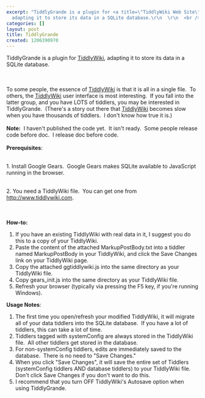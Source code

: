```yaml
---
excerpt: "TiddlyGrande is a plugin for <a title=\"TiddlyWiki Web Site\" href=\"http://www.tiddlywiki.com\">TiddlyWiki</a>,
  adapting it to store its data in a SQLite database.\r\n  \r\n  <br />\r\n  "
categories: []
layout: post
title: TiddlyGrande
created: 1206390970
---
```

TiddlyGrande is a plugin for <a title="TiddlyWiki Web Site" href="http://www.tiddlywiki.com">TiddlyWiki</a>, adapting it to store its data in a SQLite database.
  
  <br />
  <br />To some people, the essence of <a title="TiddlyWiki Web Site" href="http://www.tiddlywiki.com/">TiddlyWiki</a> is that it is all in a single file.&nbsp; To others, the  <a title="TiddlyWiki Web Site" href="http://www.tiddlywiki.com/">TiddlyWiki</a> user interface is most interesting.&nbsp; If you fall into the latter group, and you have LOTS of tiddlers, you may be interested in TiddlyGrande.&nbsp; (There's a story out there that  <a title="TiddlyWiki Web Site" href="http://www.tiddlywiki.com/">TiddlyWiki</a> becomes slow when you have thousands of tiddlers.&nbsp; I don't know how true it is.)
  
  <br />
  <br /><strong>Note:</strong>&nbsp; I haven't published the code yet.&nbsp; It isn't ready.&nbsp; Some people release code before doc.&nbsp; I release doc before code.
  
  <br />
  <br /><strong>Prerequisites</strong>:
  
  <br />1. Install Google Gears.&nbsp; Google Gears makes SQLite available to JavaScript running in the browser.
  
  <br />2. You need a  <a title="TiddlyWiki Web Site" href="http://www.tiddlywiki.com/"></a>TiddlyWiki file.&nbsp; You can get one from <a href="http://www.tiddlywiki.com">http://www.tiddlywiki.com</a>.
  
  <br />
  <br /><strong>How-to:</strong>
  <br />
  <ol>
    <li>If you have an existing TiddlyWiki with real data in it, I suggest you do this to a copy of your TiddlyWiki.</li>
    <li>Paste the content of the attached MarkupPostBody.txt into a tiddler named MarkupPostBody in your TiddlyWiki, and click the Save Changes link on your TiddlyWiki page.</li>
    <li>Copy the attached ggtiddlywiki.js into the same directory as your TiddlyWiki file.</li>
    <li>Copy gears_init.js into the same directory as your TiddlyWiki file.</li>
    <li>Refresh your browser (typically via pressing the F5 key, if you're running Windows).</li>
  </ol><strong>Usage Notes</strong>:
  <br />
  <ol>
    <li>The first time you open/refresh your modified TiddlyWiki, it will migrate all of your data tiddlers into the SQLite database.&nbsp; If you have a lot of tiddlers, this can take a lot of time.</li>
    <li>Tiddlers tagged with systemConfig are always stored in the TiddlyWiki file.&nbsp; All other tiddlers get stored in the database.</li>
    <li>For non-systemConfig tiddlers, edits are immediately saved to the database.&nbsp; There is no need to &quot;Save Changes.&quot;</li>
    <li>When you click &quot;Save Changes&quot;, it will save the entire set of Tiddlers (systemConfig tiddlers AND database tiddlers) to your TiddlyWiki file.&nbsp; Don't click Save Changes if you don't want to do this.</li>
    <li>I recommend that you turn OFF TiddlyWiki's Autosave option when using TiddlyGrande.
      <br /></li>
  </ol>
  <br />
